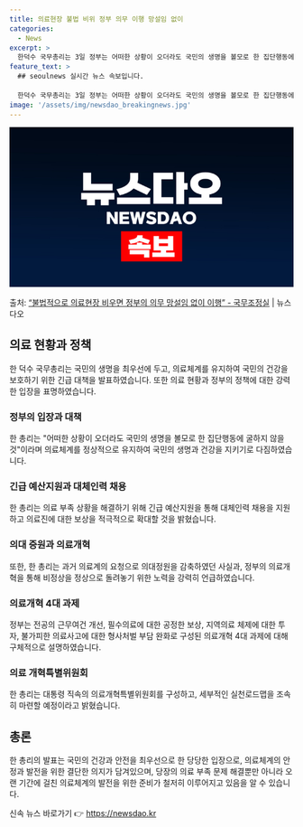 ```yaml
---
title: 의료현장 불법 비위 정부 의무 이행 망설임 없이
categories:
  - News
excerpt: >
  한덕수 국무총리는 3일 정부는 어떠한 상황이 오더라도 국민의 생명을 볼모로 한 집단행동에 굴하지 않을 것이며…
feature_text: >
  ## seoulnews 실시간 뉴스 속보입니다.

  한덕수 국무총리는 3일 정부는 어떠한 상황이 오더라도 국민의 생명을 볼모로 한 집단행동에 굴하지 않을 것이며…
image: '/assets/img/newsdao_breakingnews.jpg'
---
```


![뉴스다오 속보](/assets/img/newsdao_breakingnews.jpg)

<p>출처: <a href="https://newsdao.kr/3266" rel="dofollow">“불법적으로 의료현장 비우면 정부의 의무 망설임 없이 이행”  - 국무조정실</a> | 뉴스다오</p>

<h2 data-ke-size="size26">의료 현황과 정책</h2>
<p data-ke-size="size16">한 덕수 국무총리는 국민의 생명을 최우선에 두고, 의료체계를 유지하여 국민의 건강을 보호하기 위한 긴급 대책을 발표하였습니다. 또한 의료 현황과 정부의 정책에 대한 강력한 입장을 표명하였습니다.</p>

<h3>정부의 입장과 대책</h3>
<p data-ke-size="size16">한 총리는 "어떠한 상황이 오더라도 국민의 생명을 볼모로 한 집단행동에 굴하지 않을 것"이라며 의료체계를 정상적으로 유지하여 국민의 생명과 건강을 지키기로 다짐하였습니다.</p>

<h3>긴급 예산지원과 대체인력 채용</h3>
<p data-ke-size="size16">한 총리는 의료 부족 상황을 해결하기 위해 긴급 예산지원을 통해 대체인력 채용을 지원하고 의료진에 대한 보상을 적극적으로 확대할 것을 밝혔습니다.</p>

<h3>의대 증원과 의료개혁</h3>
<p data-ke-size="size16">또한, 한 총리는 과거 의료계의 요청으로 의대정원을 감축하였던 사실과, 정부의 의료개혁을 통해 비정상을 정상으로 돌려놓기 위한 노력을 강력히 언급하였습니다.</p>

<h3>의료개혁 4대 과제</h3>
<p data-ke-size="size16">정부는 전공의 근무여건 개선, 필수의료에 대한 공정한 보상, 지역의료 체제에 대한 투자, 불가피한 의료사고에 대한 형사처벌 부담 완화로 구성된 의료개혁 4대 과제에 대해 구체적으로 설명하였습니다.</p>

<h3>의료 개혁특별위원회</h3>
<p data-ke-size="size16">한 총리는 대통령 직속의 의료개혁특별위원회를 구성하고, 세부적인 실천로드맵을 조속히 마련할 예정이라고 밝혔습니다.</p>

<h2 data-ke-size="size26">총론</h2>
<p data-ke-size="size16">한 총리의 발표는 국민의 건강과 안전을 최우선으로 한 당당한 입장으로, 의료체계의 안정과 발전을 위한 결단한 의지가 담겨있으며, 당장의 의료 부족 문제 해결뿐만 아니라 오랜 기간에 걸친 의료체계의 발전을 위한 준비가 철저히 이루어지고 있음을 알 수 있습니다.</p> 

신속 뉴스 바로가기 👉 <a href="https://newsdao.kr" rel="dofollow">https://newsdao.kr</a>


